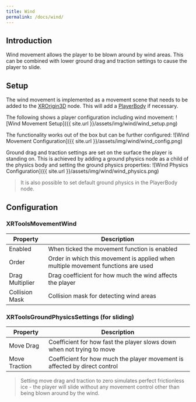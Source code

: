 ```yaml
---
title: Wind
permalink: /docs/wind/
---
```



## Introduction
Wind movement allows the player to be blown around by wind areas. This can be
combined with lower ground drag and traction settings to cause the player to
slide.

## Setup
The wind movement is implemented as a movement scene that needs to be added
to the [XROrigin3D](https://docs.godotengine.org/en/stable/classes/class_xrorigin3d.html) node. This will add a [PlayerBody](https://godotvr.github.io/godot-xr-tools/docs/player_body/) if necessary.

The following shows a player configuration including wind movement:
![Wind Movement Setup]({{ site.url }}/assets/img/wind/wind_setup.png)

The functionality works out of the box but can be further configured:
![Wind Movement Configuration]({{ site.url }}/assets/img/wind/wind_config.png)

Ground drag and traction settings are set on the surface the player is standing
on. This is achieved by adding a ground physics node as a child of the physics
body and setting the ground physics properties:
![Wind Physics Configuration]({{ site.url }}/assets/img/wind/wind_physics.png)

> It is also possible to set default ground physics in the PlayerBody node.

## Configuration

### XRToolsMovementWind

| Property | Description |
| ---- | ------------ |
| Enabled         | When ticked the movement function is enabled |
| Order           | Order in which this movement is applied when multiple movement functions are used |
| Drag Multiplier | Drag coefficient for how much the wind affects the player |
| Collision Mask  | Collision mask for detecting wind areas |

### XRToolsGroundPhysicsSettings (for sliding)

| Property | Description |
| ---- | ------------ |
| Move Drag      | Coefficient for how fast the player slows down when not trying to move |
| Move Traction  | Coefficient for how much the player movement is affected by direct control |

> Setting move drag and traction to zero simulates perfect frictionless ice - the 
player will slide without any movement control other than being blown around by
the wind.
